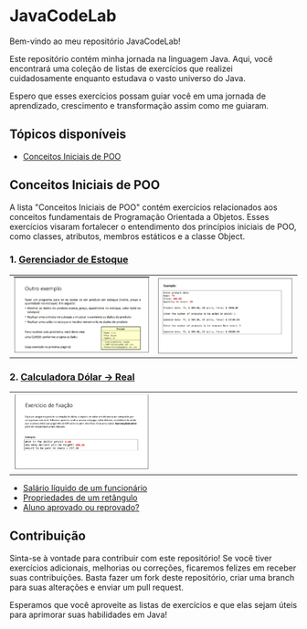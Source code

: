 # JavaCodeLab

Bem-vindo ao meu repositório JavaCodeLab! 

Este repositório contém minha jornada na linguagem Java. Aqui, você encontrará uma coleção de listas de exercícios que realizei cuidadosamente enquanto estudava o vasto universo do Java. 

Espero que esses exercícios possam guiar você em uma jornada de aprendizado, crescimento e transformação assim como me guiaram. 

## Tópicos disponíveis

- [Conceitos Iniciais de POO](#conceitos-iniciais-de-poo)

## Conceitos Iniciais de POO

A lista "Conceitos Iniciais de POO" contém exercícios relacionados aos conceitos fundamentais de Programação Orientada a Objetos. Esses exercícios visaram fortalecer o entendimento dos princípios iniciais de POO, como classes, atributos, membros estáticos e a classe Object.

### 1. [Gerenciador de Estoque](conceitos_iniciais_poo/controle_de_estoque)
  <table>
  <tr>
    <td>
      <img src="imgs/estoque.jpeg" alt="Imagem 1">
    </td>
    <td>
      <img src="imgs/estoque1.jpeg" alt="Imagem 2">
    </td>
  </tr>
</table>

### 2. [Calculadora Dólar -> Real](conceitos_iniciais_poo/dollar_calculator)
<table>
  <tr>
    <td width="50%">
      <img src="imgs/dolar.jpeg" alt="Imagem 1">
    </td>
    <td width="50%"></td>
  </tr>
</table>


- [Salário líquido de um funcionário](conceitos_iniciais_poo/employee)
- [Propriedades de um retângulo](conceitos_iniciais_poo/retangulox)
- [Aluno aprovado ou reprovado?](conceitos_iniciais_poo/student)

## Contribuição

Sinta-se à vontade para contribuir com este repositório! Se você tiver exercícios adicionais, melhorias ou correções, ficaremos felizes em receber suas contribuições. Basta fazer um fork deste repositório, criar uma branch para suas alterações e enviar um pull request.

Esperamos que você aproveite as listas de exercícios e que elas sejam úteis para aprimorar suas habilidades em Java!

